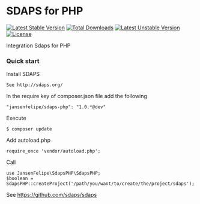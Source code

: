 # SDAPS for PHP
[![Latest Stable Version](https://poser.pugx.org/jansenfelipe/sdaps-php/v/stable.svg)](https://packagist.org/packages/jansenfelipe/sdaps-php) [![Total Downloads](https://poser.pugx.org/jansenfelipe/sdaps-php/downloads.svg)](https://packagist.org/packages/jansenfelipe/sdaps-php) [![Latest Unstable Version](https://poser.pugx.org/jansenfelipe/sdaps-php/v/unstable.svg)](https://packagist.org/packages/jansenfelipe/sdaps-php) [![License](https://poser.pugx.org/jansenfelipe/sdaps-php/license.svg)](https://packagist.org/packages/jansenfelipe/sdaps-php)

Integration Sdaps for PHP

### Quick start

Install SDAPS

    See http://sdaps.org/

In the require key of composer.json file add the following

    "jansenfelipe/sdaps-php": "1.0.*@dev"

Execute

    $ composer update


Add autoload.php

    require_once 'vendor/autoload.php';  

Call

    use JansenFelipe\SdapsPHP\SdapsPHP;
    $boolean = SdapsPHP::createProject('/path/you/want/to/create/the/project/sdaps');
    
See
    https://github.com/sdaps/sdaps
